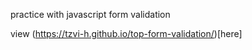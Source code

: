 practice with javascript form validation

view (https://tzvi-h.github.io/top-form-validation/)[here]
